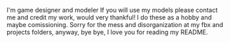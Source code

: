 I'm game designer and modeler
If you will use my models please contact me and credit my work, would very thankful! I do these as a hobby and maybe comissioning.
Sorry for the mess and disorganization at my fbx and projects folders, anyway, bye bye, I love you for reading my README.
